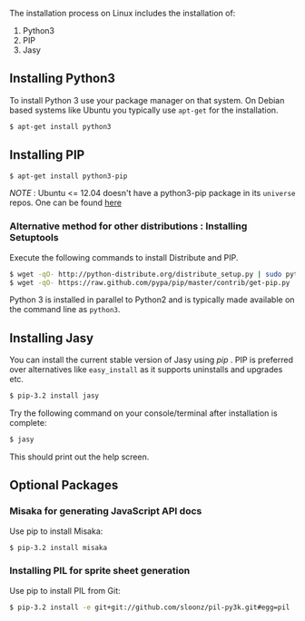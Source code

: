 The installation process on Linux includes the installation of:

1. Python3
2. PIP
3. Jasy


Installing Python3
------------------

To install Python 3 use your package manager on that system. On Debian based systems like Ubuntu you typically use `apt-get` for the installation. 

```bash
$ apt-get install python3
```

Installing PIP
--------------

```bash
$ apt-get install python3-pip
```

_NOTE_ : Ubuntu <= 12.04 doesn't have a python3-pip package in its `universe` repos. One can be found [here](http://ubuntu.mirror.cambrium.nl/ubuntu//pool/universe/p/python-pip/python3-pip_1.1-3_all.deb)

### Alternative method for other distributions : Installing Setuptools

Execute the following commands to install Distribute and PIP.

```bash
$ wget -qO- http://python-distribute.org/distribute_setup.py | sudo python3
$ wget -qO- https://raw.github.com/pypa/pip/master/contrib/get-pip.py | sudo python3
```

Python 3 is installed in parallel to Python2 and is typically made available on the command line as `python3`.


Installing Jasy
---------------

You can install the current stable version of Jasy using _pip_ . PIP is preferred over alternatives like `easy_install` as it supports uninstalls and upgrades etc. 

```bash
$ pip-3.2 install jasy
```

Try the following command on your console/terminal after installation is complete:

```bash
$ jasy
```

This should print out the help screen.


Optional Packages
-----------------

### Misaka for generating JavaScript API docs

Use pip to install Misaka: 

```bash
$ pip-3.2 install misaka
```

### Installing PIL for sprite sheet generation

Use pip to install PIL from Git: 

```bash
$ pip-3.2 install -e git+git://github.com/sloonz/pil-py3k.git#egg=pil
```